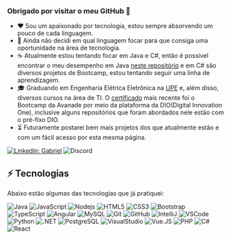 ### Obrigado por visitar o meu GitHub 🤝

- ❤ Sou um apaixonado por tecnologia, estou sempre absorvendo um pouco de cada linguagem.
- 🤔 Ainda não decidi em qual linguagem focar para que consiga uma oportunidade na área de tecnologia. 
- ☕ Atualmente estou tentando focar em Java e C#, então é possível encontrar o meu desempenho em Java <a href="https://github.com/Ganhatos/Revisao-Java">neste repositório</a> e em C# são diversos projetos de Bootcamp, estou tentando seguir uma linha de aprendizagem.
- 🎓 Graduando em Engenharia Elétrica Eletrônica na <a href="http://upe.poli.br/">UPE</a> e, além disso, diversos cursos na área de TI. O <a href="https://certificates.digitalinnovation.one/120E6FCD">certificado</a> mais recente foi o Bootcamp da Avanade por meio da plataforma da DIO(Digital Innovation One), inclusive alguns repositórios que foram abordados nele estão com o pré-fixo DIO.
- ⏳ Futuramente postarei bem mais projetos dos que atualmente estão e com um fácil acesso por esta mesma página.

[![Linkedin: Gabriel](https://img.shields.io/badge/-Linkedin-blue?style=flat-square&logo=Linkedin&logoColor=white&link=https://www.linkedin.com/in/gabriel98/)](https://www.linkedin.com/in/gabriel98/)
![Discord](https://img.shields.io/badge/-Biel%231218-7289DA?style=flat-square&logo=discord&logoColor=white)

## ⚡ Tecnologias

Abaixo estão algumas das tecnologias que já pratiquei:

![Java](https://img.shields.io/badge/-Java-007396?style=flat-square&logo=java)
![JavaScript](https://img.shields.io/badge/-JavaScript-black?style=flat-square&logo=javascript)
![Nodejs](https://img.shields.io/badge/-Nodejs-339933?style=flat-square&logo=Node.js&logoColor=white)
![HTML5](https://img.shields.io/badge/-HTML5-E34F26?style=flat-square&logo=html5&logoColor=white)
![CSS3](https://img.shields.io/badge/-CSS3-1572B6?style=flat-square&logo=css3)
![Bootstrap](https://img.shields.io/badge/-Bootstrap-563D7C?style=flat-square&logo=bootstrap)
![TypeScript](https://img.shields.io/badge/-TypeScript-007ACC?style=flat-square&logo=typescript)
![Angular](https://img.shields.io/badge/-Angular-DD0031?style=flat-square&logo=angular)
![MySQL](https://img.shields.io/badge/-MySQL-4479A1?style=flat-square&logo=mysql&logoColor=white)
![Git](https://img.shields.io/badge/-Git-black?style=flat-square&logo=git)
![GitHub](https://img.shields.io/badge/-GitHub-181717?style=flat-square&logo=github)
![IntelliJ](https://img.shields.io/badge/-IntelliJ%20IDEA-black?style=flat-square&logo=intellij-idea&logoColor=white)
![VSCode](https://img.shields.io/badge/-VSCode-007ACC?style=flat-square&logo=visual-studio-code&logoColor=white)
![Python](https://img.shields.io/badge/-Python-3776AB?style=flat-square&logo=python&logoColor=white)
![.NET](https://img.shields.io/badge/-.NET-5C2D91?style=flat-square&logo=.NET&logoColor=white)
![PostgreSQL](https://img.shields.io/badge/-PostgreSQL-336791?style=flat-square&logo=postgresql)
![VisualStudio](https://img.shields.io/badge/-Visual%20Studio-5C2D91?style=flat-square&logo=visual-studio&logoColor=white)
![Vue.JS](https://img.shields.io/badge/-Vue.JS-4FC08D?style=flat-square&logo=Vue.js&logoColor=white)
![PHP](https://img.shields.io/badge/-PHP-777BB4?style=flat-square&logo=PHP&logoColor=white)
![C#](https://img.shields.io/badge/-C%23-239120?style=flat-square&logo=c-sharp&logoColor=white)
![React](https://img.shields.io/badge/-React-61DAFB?style=flat-square&logo=react&logoColor=white)


